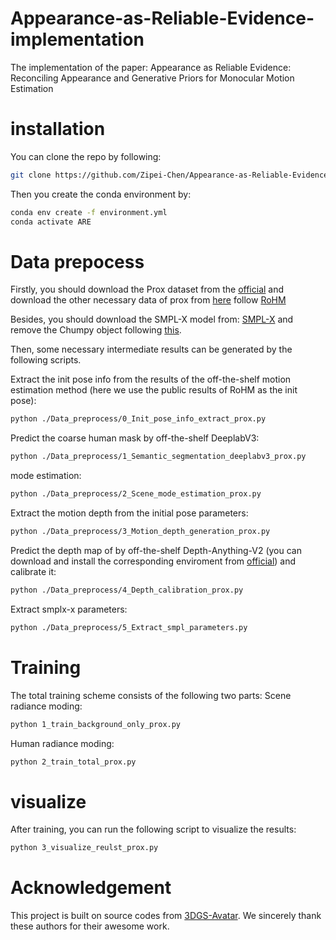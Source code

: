 # Appearance-as-Reliable-Evidence-implementation
The implementation of the paper: Appearance as Reliable Evidence: Reconciling Appearance and Generative Priors for Monocular Motion Estimation

# installation

You can clone the repo by following:
```bash
git clone https://github.com/Zipei-Chen/Appearance-as-Reliable-Evidence-implementation.git
```

Then you create the conda environment by:

```bash
conda env create -f environment.yml
conda activate ARE
```

# Data prepocess 

Firstly, you should download the Prox dataset from the <a href="https://prox.is.tue.mpg.de/" target="_blank">official</a>
and download the other necessary data of prox from <a href="https://drive.google.com/file/d/1NY22JwWsyaGudhWnWYnVgeIYQtlZyZWQ/view" target="_blank">here</a> follow <a href="https://github.com/sanweiliti/RoHM" target="_blank">RoHM</a>

Besides, you should download the SMPL-X model from: <a href="https://smpl-x.is.tue.mpg.de/index.html" target="_blank">SMPL-X</a> and remove the Chumpy object following <a href="https://github.com/vchoutas/smplx/tree/main/tools" target="_blank">this</a>.

Then, some necessary intermediate results can be generated by the following scripts.

Extract the init pose info from the results of the off-the-shelf motion estimation method (here we use the public results of RoHM as the init pose):
```bash
python ./Data_preprocess/0_Init_pose_info_extract_prox.py
```

Predict the coarse human mask by off-the-shelf DeeplabV3:
```bash
python ./Data_preprocess/1_Semantic_segmentation_deeplabv3_prox.py
```
mode estimation:
```bash
python ./Data_preprocess/2_Scene_mode_estimation_prox.py
```
Extract the motion depth from the initial pose parameters:
```bash
python ./Data_preprocess/3_Motion_depth_generation_prox.py
```

Predict the depth map of by off-the-shelf Depth-Anything-V2 (you can download and install the corresponding enviroment from <a href="https://github.com/DepthAnything/Depth-Anything-V2" target="_blank">official</a>) and calibrate it:
```bash
python ./Data_preprocess/4_Depth_calibration_prox.py
```

Extract smplx-x parameters:
```bash
python ./Data_preprocess/5_Extract_smpl_parameters.py  
```

# Training
The total training scheme consists of the following two parts:
Scene radiance moding:
```bash
python 1_train_background_only_prox.py
```

Human radiance moding:
```bash
python 2_train_total_prox.py
```

# visualize
After training, you can run the following script to visualize the results:
```bash
python 3_visualize_reulst_prox.py
```


# Acknowledgement

This project is built on source codes from <a href="https://github.com/mikeqzy/3dgs-avatar-release" target="_blank">3DGS-Avatar</a>. We sincerely thank these authors for their awesome work.



